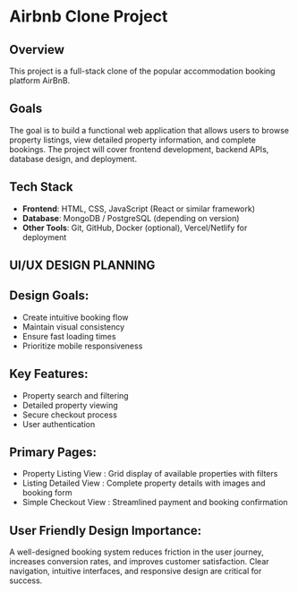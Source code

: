 # Airbnb Clone Project

## Overview

This project is a full-stack clone of the popular accommodation booking platform AirBnB.

## Goals

The goal is to build a functional web application that allows users to browse property listings, view detailed property information, and complete bookings. The project will cover frontend development, backend APIs, database design, and deployment. 

## Tech Stack

- **Frontend**:  HTML, CSS, JavaScript (React or similar framework) 
- **Database**: MongoDB / PostgreSQL (depending on version)  
- **Other Tools**: Git, GitHub, Docker (optional), Vercel/Netlify for deployment  


## UI/UX DESIGN PLANNING
## Design Goals:

- Create intuitive booking flow
- Maintain visual consistency  
- Ensure fast loading times  
- Prioritize mobile responsiveness 

## Key Features:

- Property search and filtering
- Detailed property viewing  
- Secure checkout process
- User authentication  

## Primary Pages:

- Property Listing View : Grid display of available properties with filters
- Listing Detailed View : Complete property details with images and booking form 
- Simple Checkout View : 	Streamlined payment and booking confirmation

## User Friendly Design Importance:
A well-designed booking system reduces friction in the user journey, increases conversion rates, and improves customer satisfaction. Clear navigation, intuitive interfaces, and responsive design are critical for success.